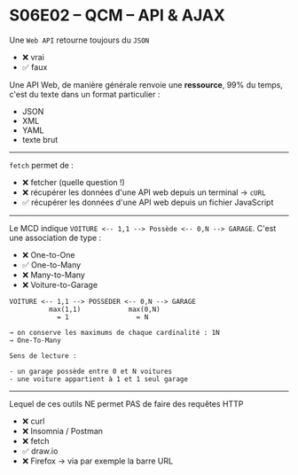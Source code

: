 # S06E02 – QCM – API & AJAX

Une `Web API` retourne toujours du `JSON`

- ❌ vrai
- ✅ faux

Une API Web, de manière générale renvoie une **ressource**,
99% du temps, c'est du texte dans un format particulier :

- JSON
- XML
- YAML
- texte brut

---

`fetch` permet de :

- ❌ fetcher (quelle question !)
- ❌ récupérer les données d'une API web depuis un terminal → `cURL`
- ✅ récupérer les données d'une API web depuis un fichier JavaScript

---

Le MCD indique `VOITURE <-- 1,1 --> Possède <-- 0,N --> GARAGE`.
C'est une association de type :

- ❌ One-to-One
- ✅ One-to-Many
- ❌ Many-to-Many
- ❌ Voiture-to-Garage

```text
VOITURE <-- 1,1 --> POSSÉDER <-- 0,N --> GARAGE
          max(1,1)            max(0,N)
            = 1                 = N

→ on conserve les maximums de chaque cardinalité : 1N
→ One-To-Many

Sens de lecture :

- un garage possède entre 0 et N voitures
- une voiture appartient à 1 et 1 seul garage
```

---

Lequel de ces outils NE permet PAS de faire des requêtes HTTP

- ❌ curl
- ❌ Insomnia / Postman
- ❌ fetch
- ✅ draw.io
- ❌ Firefox → via par exemple la barre URL
